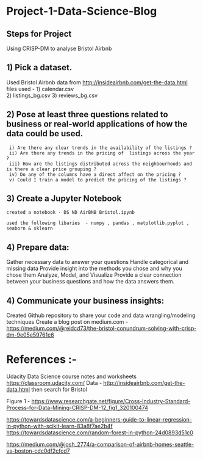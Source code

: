# Project-1-Data-Science-Blog
  
## Steps for Project
Using CRISP-DM to analyse Bristol Airbnb 

## 1) Pick a dataset.
Used Bristol Airbnb data from http://insideairbnb.com/get-the-data.html
files used - 1) calendar.csv  
             2) listings_bg.csv 
             3) reviews_bg.csv 

## 2) Pose at least three questions related to business or real-world applications of how the data could be used.
     i) Are there any clear trends in the availability of the listings ?
     ii) Are there any trends in the pricing of  listings across the year ?
     iii) How are the listings distributed across the neighbourhoods and is there a clear price grouping ? 
     iv) Do any of the columns have a direct affect on the pricing ? 
     v) Could I train a model to predict the pricing of the listings ?

## 3) Create a Jupyter Notebook
    created a notebook - DS ND AirBNB Bristol.ipynb
    
    used the following libaries  - numpy , pandas , matplotlib.pyplot , seaborn & sklearn
    

## 4) Prepare data:

Gather necessary data to answer your questions
Handle categorical and missing data
Provide insight into the methods you chose and why you chose them
Analyze, Model, and Visualize
Provide a clear connection between your business questions and how the data answers them.

## 4) Communicate your business insights:

Created Github repository to share your code and data wrangling/modeling techniques
Create a blog post on medium.com - https://medium.com/@reidcd73/the-bristol-conundrum-solving-with-crisp-dm-9e05e59761c6

# References :- 
Udacity Data Science course notes and worksheets  https://classroom.udacity.com/
Data - http://insideairbnb.com/get-the-data.html  then search for Bristol 

Figure 1 - https://www.researchgate.net/figure/Cross-Industry-Standard-Process-for-Data-Mining-CRISP-DM-12_fig1_320100474  

https://towardsdatascience.com/a-beginners-guide-to-linear-regression-in-python-with-scikit-learn-83a8f7ae2b4f 
https://towardsdatascience.com/random-forest-in-python-24d0893d51c0 

https://medium.com/@josh_2774/a-comparison-of-airbnb-homes-seattle-vs-boston-cdc0df2cfcd7 
